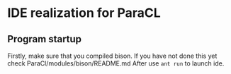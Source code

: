 # IDE realization for ParaCL
## Program startup
Firstly, make sure that you compiled bison. If you have not done this yet check ParaCl/modules/bison/README.md
After use `ant run` to launch ide.